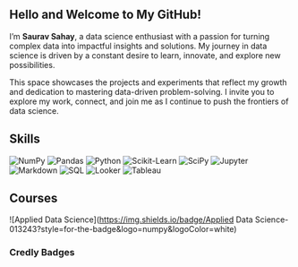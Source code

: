 ## Hello and Welcome to My GitHub!

I’m **Saurav Sahay**, a data science enthusiast with a passion for turning complex data into impactful insights and solutions. My journey in data science is driven by a constant desire to learn, innovate, and explore new possibilities. 

This space showcases the projects and experiments that reflect my growth and dedication to mastering data-driven problem-solving. I invite you to explore my work, connect, and join me as I continue to push the frontiers of data science.


## Skills

![NumPy](https://img.shields.io/badge/NumPy-013243?style=for-the-badge&logo=numpy&logoColor=white)
![Pandas](https://img.shields.io/badge/Pandas-150458?style=for-the-badge&logo=pandas&logoColor=white)
![Python](https://img.shields.io/badge/Python-3776AB?style=for-the-badge&logo=python&logoColor=white)
![Scikit-Learn](https://img.shields.io/badge/Scikit--Learn-F7931E?style=for-the-badge&logo=scikit-learn&logoColor=white)
![SciPy](https://img.shields.io/badge/SciPy-8CAAE6?style=for-the-badge&logo=scipy&logoColor=white)
![Jupyter](https://img.shields.io/badge/Jupyter-F37626?style=for-the-badge&logo=jupyter&logoColor=white)
![Markdown](https://img.shields.io/badge/Markdown-000000?style=for-the-badge&logo=markdown&logoColor=white)
![SQL](https://img.shields.io/badge/SQL-003B57?style=for-the-badge&logo=sqlite&logoColor=white)
![Looker](https://img.shields.io/badge/Looker-4285F4?style=for-the-badge&logo=looker&logoColor=white)
![Tableau](https://img.shields.io/badge/Tableau-E97627?style=for-the-badge&logo=tableau&logoColor=white)


## Courses

![Applied Data Science](https://img.shields.io/badge/Applied Data Science-013243?style=for-the-badge&logo=numpy&logoColor=white)

### Credly Badges

